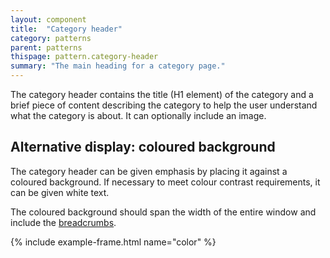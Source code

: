 ```yaml
---
layout: component
title:  "Category header"
category: patterns
parent: patterns
thispage: pattern.category-header
summary: "The main heading for a category page."
---
```


The category header contains the title (H1 element) of the category and a brief piece of content describing the category to help the user understand what the category is about. It can optionally include an image.

## Alternative display: coloured background

The category header can be given emphasis by placing it against a coloured background. If necessary to meet colour contrast requirements, it can be given white text.

The coloured background should span the width of the entire window and include the [breadcrumbs](/patterns/breadcrumbs/).

{% include example-frame.html name="color" %}
